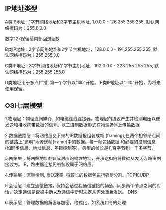 ## IP地址类型 
A类IP地址 : 1字节网络地址和3字节主机地址, 1.0.0.0 - 126.255.255.255, 默认网络掩码为：255.0.0.0

数字127保留给内部回送函数

B类IP地址 : 2字节网络地址和2字节主机地址，128.0.0.0 - 191.255.255.255, 默认网络掩码为：255.255.0.0

C类IP地址 : 3字节网络地址和1字节主机地址，192.0.0.0 - 223.255.255.255, 默认网络掩码为：255.255.255.0

D类地址用于多点广播, 第一个字节以“lll0”开始。 E类IP地址以“llll0”开始，为将来使用保留。

## OSI七层模型

1.物理层：物理连网媒介，如电缆连线连接器。物理层的协议产生并检测电压以便发送和接收携带数据的信号。以二进制数据形式在物理媒体上传输数据

2.数据链路层：将网络层交下来的IP数据报组装成帧 (framing),在两个相邻结点间的链路上“透明”地传送帧(frame)中的数据。每一帧包括数据 和必要的控制信息(如同步信息、地址信息、差错控制等)。典型的帧长是几百字节到一千多字节。

3.网络层：将网络地址翻译成对应的物理地址，并决定如何将数据从发送方路由到接收方。IP，路由器连接网络各段属于网络层。 

4.传输层：流量控制, 发送速率, 将较长的数据包进行强制分割。TCP和UDP

5.会话层：建立通信链接，保持会话过程通信链接的畅通，同步两个节点之间的对话，决定通信是否被中断以及通信中断时决定从何处重新发送。 DNS

6.表示层：管理数据的解密与加密，格式化，如系统口令的处理
